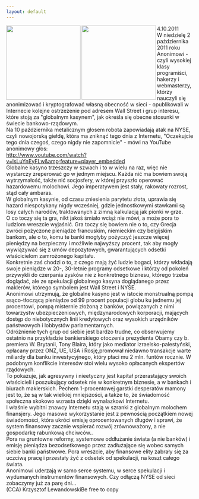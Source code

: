 ```yaml
---
layout: default
---
```

<img src="{{site.baseurl}}\articles\pictures\465.anonimowy.jpg"  align="left" width="200"><img src="{{site.baseurl}}\articles\pictures\.jpg"  align="left" width="200"><!--83--><p>
4.10.2011<br>W niedzielę 2 października 2011 roku Anonimowi - czyli wysokiej klasy programiści, hakerzy i webmasterzy, którzy nauczyli się anonimizować i kryptografować własną obecność w sieci - opublikowali w Internecie kolejne ostrzeżenie pod adresem Wall Street i grup interesu, które stoją za "globalnym kasynem", jak określa się obecne stosunki w świecie bankowo-rządowym.<br>Na 10 października metalicznym głosem robota zapowiadają atak na NYSE, czyli nowojorską giełdę, która ma zniknąć tego dnia z Internetu, "Oczekujcie tego dnia czegoś, czego nigdy nie zapomnicie" - mówi na YouTube anonimowy głos:<br><a href="http://www.youtube.com/watch?v=lsLuYnEyFLw&amp;feature=player_embedded" title="Komunikat Anonimowych" target="" style="border-width: 0px; margin: 0px; padding: 0px; color: black; text-decoration: none;">http://www.youtube.com/watch?v=lsLuYnEyFLw&amp;feature=player_embedded</a><br>Globalne kasyno trzeszczy w szwach i to w wielu na raz, więc nie wystarczy zreperować go w jednym miejscu. Każda nić ma bowiem swoją wytrzymałość, także nić socjosfery, w której przyszło operować hazardowemu molochowi. Jego imperatywem jest stały, rakowaty rozrost, stąd cały ambaras.<br>W globalnym kasynie, od czasu zniesienia parytetu złota, uprawia się hazard niespotykany nigdy wcześniej, gdzie jednostkowymi stawkami są losy całych narodów, traktowanych z zimną kalkulacją jak pionki w grze.<br>O co toczy się ta gra, nikt jakoś śmiało wciąż nie mówi, a może pora to ludziom wreszcie wyjaśnić. Gra toczy się bowiem nie o to, czy Grecja zwróci pożyczone pieniądze francuskim, niemieckim czy belgijskim bankom, ale o to, komu te banki mogłyby pożyczyć jeszcze więcej pieniędzy na bezpieczny i możliwie najwyższy procent, tak aby mogły wywiązywać się z umów depozytowych, gwarantujących odsetki właścicielom zamrożonego kapitału.<br>Konkretnie zaś chodzi o to, z czego mają żyć ludzie bogaci, którzy wkładają swoje pieniądze w 20-, 30-letnie programy odsetkowe i którzy od pokoleń przywykli do czerpania zysków nie z konkretnego biznesu, którego trzeba doglądać, ale ze spekulacji globalnego kasyna doglądanego przez maklerów, którego symbolem jest Wall Street i NYSE.<br>Anonimowi utrzymują, że globalne kasyno jest w istocie monstrualną pompą ssąco-tłoczącą pieniądze od 99 procent populacji globu ku jednemu jej procentowi, pompą misternie złożoną z banków, powiązanych z nimi towarzystw ubezpieczeniowych, międzynarodowych korporacji, mających dostęp do niebotycznych linii kredytowych oraz wysokich urzędników państwowych i lobbystów parlamentarnych.<br>Odróżnienie tych grup od siebie jest bardzo trudne, co obserwujemy ostatnio na przykładzie bankierskiego otoczenia prezydenta Obamy czy b. premiera W. Brytanii, Tony Blaira, który jako mediator izraelsko-palestyński, opłacany przez ONZ, UE, USA i Rosję,promował niedawno transakcje warte miliardy dla banku inwestycyjnego, który płaci mu 2 mln. funtów rocznie. W podobnym konflikcie interesów stoi wielu wysoko opłacanych ekspertów rządowych.<br>To pokazuje, jak agresywny i nieetyczny jest kapitał przerastający swoich właścicieli i poszukujący odsetek nie w konkretnym biznesie, a w bankach i biurach maklerskich. Pechem 1-procentowej garstki desperatów mamony jest to, że są w tak wielkiej mniejszości, a także to, że świadomość społeczna skokowo wzrasta dzięki wynalazkowi Internetu.<br>I właśnie wybitni znawcy Internetu stają w szranki z globalnym molochem finansjery. Jego masowe wykorzystanie jest z pewnością początkiem nowej świadomości, która ukróci emisję oprocentowanych długów i sprawi, że system finansowy zacznie wspierać rozwój zrównoważony, a nie gospodarkę rabunkową chciwców..<br>Pora na gruntowne reformy, systemowe oddłużanie świata (a nie banków) i emisję pieniądza bezodsetkowego przez zadłużające się wobec samych siebie banki państwowe. Pora wreszcie, aby finansowe elity zabrały się za uczciwą pracę i przestały żyć z odsetek od spekulacji, na koszt całego świata.<br>Anonimowi uderzają w samo serce systemu, w serce spekulacji i wydumanych instrumentów finansowych. Czy odłączą NYSE od sieci zobaczymy już za parę dni...<br>(CCA) Krzysztof LewandowskiBe free to copy</p>